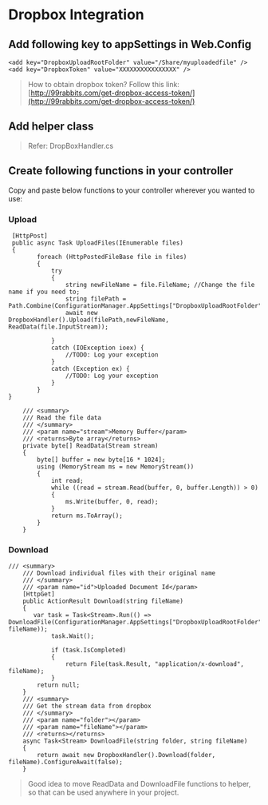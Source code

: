 # Dropbox Integration

## Add following key to appSettings in Web.Config

    <add key="DropboxUploadRootFolder" value="/Share/myuploadedfile" />
    <add key="DropboxToken" value="XXXXXXXXXXXXXXXX" />
> How to obtain dropbox token? Follow this link: [http://99rabbits.com/get-dropbox-access-token/](http://99rabbits.com/get-dropbox-access-token/) 

## Add helper class
> Refer: DropBoxHandler.cs

## Create following functions in your controller 
Copy and paste below functions to your controller wherever you wanted to use:

### Upload

     [HttpPost]
     public async Task UploadFiles(IEnumerable files)
     {
            foreach (HttpPostedFileBase file in files)
            {
                try
                {
                    string newFileName = file.FileName; //Change the file name if you need to;
                    string filePath = Path.Combine(ConfigurationManager.AppSettings["DropboxUploadRootFolder"]);
                    await new DropboxHandler().Upload(filePath,newFileName, ReadData(file.InputStream));
                    
                }
                catch (IOException ioex) {
                    //TODO: Log your exception
                }
                catch (Exception ex) {
                    //TODO: Log your exception
                }
            }
    }

        /// <summary>
        /// Read the file data
        /// </summary>
        /// <param name="stream">Memory Buffer</param>
        /// <returns>Byte array</returns>
        private byte[] ReadData(Stream stream)
        {
            byte[] buffer = new byte[16 * 1024];
            using (MemoryStream ms = new MemoryStream())
            {
                int read;
                while ((read = stream.Read(buffer, 0, buffer.Length)) > 0)
                {
                    ms.Write(buffer, 0, read);
                }
                return ms.ToArray();
            }
        }
### Download

	/// <summary>
        /// Download individual files with their original name
        /// </summary>
        /// <param name="id">Uploaded Document Id</param>
        [HttpGet]
        public ActionResult Download(string fileName)
        {
           var task = Task<Stream>.Run(() => DownloadFile(ConfigurationManager.AppSettings["DropboxUploadRootFolder"], fileName));
                task.Wait();
                
                if (task.IsCompleted)
                {
                    return File(task.Result, "application/x-download", fileName);
                }         
            return null;
        }
        /// <summary>
        /// Get the stream data from dropbox
        /// </summary>
        /// <param name="folder"></param>
        /// <param name="fileName"></param>
        /// <returns></returns>
        async Task<Stream> DownloadFile(string folder, string fileName)
        {
            return await new DropboxHandler().Download(folder, fileName).ConfigureAwait(false);
        }
> Good idea to move ReadData and DownloadFile functions to helper, so that can be used anywhere in your project.

